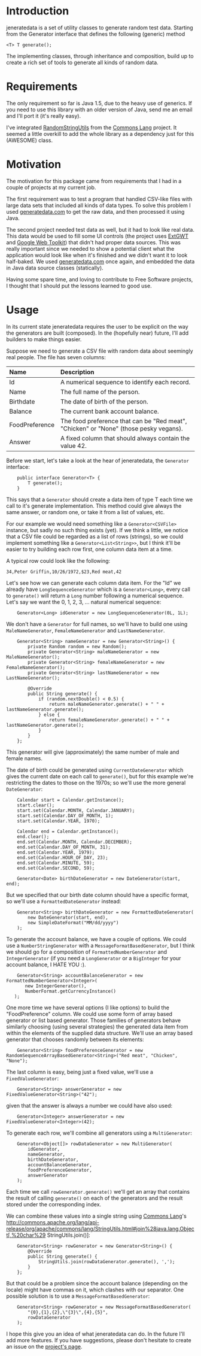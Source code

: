 # Introduction #

jeneratedata is a set of utility classes to generate random test data. Starting
from the Generator interface that defines the following (generic) method
```
<T> T generate();
```
The implementing classes, through inheritance and composition, build up to create a rich set of tools to generate all kinds of random data.

# Requirements #

The only requirement so far is Java 1.5, due to the heavy use of generics. If you need to use this library with an older version of Java, send me an email and I'll port it (it's really easy).

I've integrated [RandomStringUtils](http://commons.apache.org/lang/api-release/org/apache/commons/lang/RandomStringUtils.html) from the [Commons Lang](http://commons.apache.org/lang/) project. It seemed a little overkill to add the whole library as a dependency just for this (AWESOME) class.

# Motivation #

The motivation for this package came from requirements that I had in a couple of projects at my current job.

The first requirement was to test a program that handled CSV-like files with large data sets that included all kinds of data types. To solve this problem I used [generatedata.com](http://www,generatedata.com) to get the raw data, and then processed it using Java.

The second project needed test data as well, but it had to look like real data. This data would be used to fill some UI controls (the project uses [ExtGWT](http://www.extjs.com/products/gwt/) and [Google Web Toolkit](http://code.google.com/webtoolkit/)) that didn't had proper data sources. This was really important since we needed to show a potential client what the application would look like when it's finished and we didn't want it to look half-baked. We used [generatedata.com](http://www.generatedata.com) once again, and embedded the data in Java data source classes (statically).

Having some spare time, and loving to contribute to Free Software projects, I thought that I should put the lessons learned to good use.

# Usage #

In its current state jeneratedata requires the user to be explicit on the way the generators are built (composed). In the (hopefully near) future, I'll add builders to make things easier.

Suppose we need to generate a CSV file with random data about seemingly real people. The file has seven columns:

| **Name** | **Description** |
|:---------|:----------------|
| Id | A numerical sequence to identify each record. |
| Name | The full name of the person. |
| Birthdate | The date of birth of the person. |
| Balance | The current bank account balance. |
| FoodPreference |  The food preference that can be "Red meat", "Chicken" or "None" (those pesky vegans). |
| Answer | A fixed column that should always contain the value 42. |

Before we start, let's take a look at the hear of jeneratedata, the `Generator` interface:
```
    public interface Generator<T> {
        T generate();
    }
```
This says that a `Generator` should create a data item of type T each time we call to it's generate implementation. This method could give always the same answer, or random one, or take it from a list of values, etc.

For our example we would need something like a `Generator<CSVFile>` instance, but sadly no such thing exists (yet). If we think a little, we notice that a CSV file could be regarded as a list of rows (strings), so we could implement something like a `Generator<List<String>>`, but I think it'll be easier to try building each row first, one column data item at a time.

A typical row could look like the following:
```
34,Peter Griffin,10/26/1972,$23,Red meat,42
```
Let's see how we can generate each column data item. For the "Id" we already have `LongSequenceGenerator` which is a `Generator<Long>`, every call to `generate()` will return a `Long` number following a numerical sequence. Let's say we want the 0, 1, 2, 3, ... natural numerical sequence:
```
    Generator<Long> idGenerator = new LongSequenceGenerator(0L, 1L);
```
We don't have a `Generator` for full names, so we'll have to build one using `MaleNameGenerator`, `FemaleNameGenerator` and `LastNameGenerator`.
```
    Generator<String> nameGenerator = new Generator<String>() {
        private Random random = new Random();
        private Generator<String> maleNameGenerator = new MaleNameGenerator();
        private Generator<String> femaleNameGenerator = new FemaleNameGenerator();
        private Generator<String> lastNameGenerator = new LastNameGenerator();
	
        @Override
        public String generate() {
            if (random.nextDouble() < 0.5) {
                return maleNameGenerator.generate() + " " + lastNameGenerator.generate();
            } else {
                return femaleNameGenerator.generate() + " " + lastNameGenerator.generate();
            }
        }
    };
```
This generator will give (approximately) the same number of male and female names.

The date of birth could be generated using `CurrentDateGenerator` which gives the current date on each call to `generate()`, but for this example we're restricting the dates to those on the 1970s; so we'll use the more general `DateGenerator`:
```
    Calendar start = Calendar.getInstance();
    start.clear();
    start.set(Calendar.MONTH, Calendar.JANUARY);
    start.set(Calendar.DAY_OF_MONTH, 1);
    start.set(Calendar.YEAR, 1970);
	
    Calendar end = Calendar.getInstance();
    end.clear();
    end.set(Calendar.MONTH, Calendar.DECEMBER);
    end.set(Calendar.DAY_OF_MONTH, 31);
    end.set(Calendar.YEAR, 1979);
    end.set(Calendar.HOUR_OF_DAY, 23);
    end.set(Calendar.MINUTE, 59);
    end.set(Calendar.SECOND, 59);
	
    Generator<Date> birthDateGenerator = new DateGenerator(start, end);
```
But we specified that our birth date column should have a specific format, so we'll use a `FormattedDateGenerator` instead:
```
    Generator<String> birthDateGenerator = new FormattedDateGenerator(
        new DateGenerator(start, end),
        new SimpleDateFormat("MM/dd/yyyy")
    );
```
To generate the account balance, we have a couple of options. We could use a `NumberStringGenerator` with a `MessageFormatBasedGenerator`, but I think we should go for a composition of `FormattedNumberGenerator` and `IntegerGenerator` (if you need a `LongGenerator` or a `BigInteger` for your account balance, I HATE YOU :).
```
    Generator<String> accountBalanceGenerator = new FormattedNumberGenerator<Integer>(
       new IntegerGenerator(),
       NumberFormat.getCurrencyInstance()
   );
```
One more time we have several options (I like options) to build the "FoodPreference" column. We could use some form of array based generator or list based generator. Those families of generators behave similarly choosing (using several strategies) the generated data item from within the elements of the supplied data structure. We'll use an array based generator that chooses randomly between its elements:
```
    Generator<String> foodPreferenceGenerator = new RandomSequenceArrayBasedGenerator<String>("Red meat", "Chicken", "None");
```
The last column is easy, being just a fixed value, we'll use a `FixedValueGenerator`:
```
    Generator<String> answerGenerator = new FixedValueGenerator<String>("42");
```
given that the answer is always a number we could have also used:
```
    Generator<Integer> answerGenerator = new FixedValueGenerator<Integer>(42);
```
To generate each row, we'll combine all generators using a `MultiGenerator`:
```
    Generator<Object[]> rowDataGenerator = new MultiGenerator(
        idGenerator,
        nameGenerator,
        birthDateGenerator,
        accountBalanceGenerator,
        foodPreferenceGenerator,
        answerGenerator
    );
```
Each time we call `rowGenerator.generate()` we'll get an array that contains the result of calling `generate()` on each of the generators and the result stored under the corresponding index.

We can combine these values into a single string using [Commons Lang](http://commons.apache.org/lang/)'s http://commons.apache.org/lang/api-release/org/apache/commons/lang/StringUtils.html#join%28java.lang.Object[,%20char%29 StringUtils.join()]:
```
    Generator<String> rowGenerator = new Generator<String>() {
        @Override
        public String generate() {
            StringUtils.join(rowDataGenerator.generate(), ',');
        }
    };
```
But that could be a problem since the account balance (depending on the locale) might have commas on it, which clashes with our separator. One possible solution is to use a `MessageFormatBasedGenerator`:
```
    Generator<String> rowGenerator = new MessageFormatBasedGenerator(
        "{0},{1},{2},\"{3}\",{4},{5}",
        rowDataGenerator
    );
```
I hope this give you an idea of what jeneratedata can do. In the future I'll
add more features. If you have suggestions, please don't hesitate to create
an issue on the [project's page](http://code.google.com/p/jeneratedata).